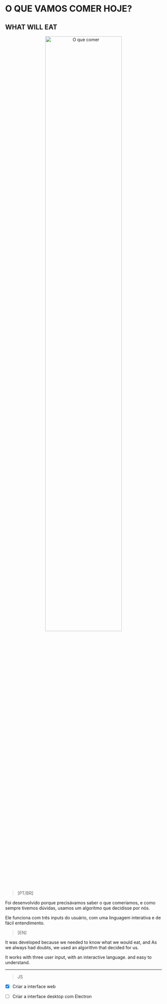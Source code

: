 # O QUE VAMOS COMER HOJE?
## WHAT WILL EAT

<p align="center">
<img width="70%" src="https://imgur.com/OPFF9vZ.png" alt="O que comer"/>
</p>


> [PT/BR]

Foi desenvolvido porque precisávamos saber o que comeríamos, e
como sempre tivemos dúvidas, usamos um algoritmo que decidisse por nós.

Ele funciona com três inputs do usuário, com uma linguagem interativa
e de fácil entendimento.


> [EN]

It was developed because we needed to know what we would eat, and
As we always had doubts, we used an algorithm that decided for us.

It works with three user input, with an interactive language.
and easy to understand.

----------------------------------------------------------------------------
> JS

- [x] Criar a interface web
- [ ] Criar a interface desktop com Electron

